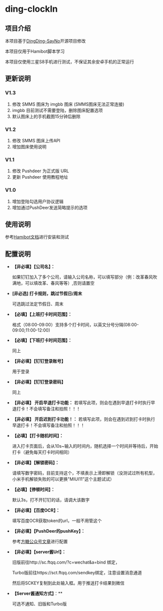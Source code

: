 # ding-clockIn

## 项目介绍

本项目基于[DingDing-SayNo](https://github.com/fangyk-rel/DingDing-SayNo)开源项目修改

本项目仅用于Hamibot脚本学习

本项目仅使用三星S8手机进行测试，不保证其余安卓手机的正常运行

## 更新说明

### V1.3
1. 修改 SMMS 图床为 imgbb 图床 (SMMS图床无法正常连接)
2. imgbb 目前测试不需要登陆，删除图床配置选项
3. 默认图床上的手机截图15分钟后删除

### V1.2
1. 修改 SMMS 图床上传API
2. 增加图床使用说明

### V1.1
1. 修改 Pushdeer 为正式版 URL
2. 更新 Pushdeer 使用教程地址

### V1.0
1. 增加登陆勾选用户协议逻辑
2. 增加通过PushDeer发送简略提示的选项

## 使用说明

参考[Hamibot文档](https://docs.hamibot.com/)进行安装和测试

## 配置说明

- **【非必填】【公司名】：**

  如果钉钉加入了多个公司，请输入公司名称，可以填写部分（例：改革春风吹满地，可以填改革、春风等等）,否则请置空

- **[非必选] 打卡规则，跳过节假日/周末**

  可选跳过法定节假日、周末

- **【必填】【上班打卡时间范围】：**

  格式（08:00-09:00）支持多个打卡时间，以英文分号分隔(08:00-09:00;11:00-12:00)

- **【必填】【下班打卡时间范围】：**

  同上

- **【非必填】【钉钉登录账号】**

  用于登录

- **【非必填】【钉钉登录密码】**

  同上

- **【非必填】 开启早退打卡功能：**
  若填写此项，则会在遇到早退打卡时执行早退打卡！不会填写备注和拍照！！！

- **【非必填】 开启迟到打卡功能！：**
  若填写此项，则会在遇到迟到打卡时执行早退打卡！不会填写备注和拍照！！！

- **【必填】【打卡随机时间】：**

  进入打卡页面后，会从10s~输入的时间内，随机选择一个时间并等待后，开始打卡（避免每天打卡时间相同）

- **【非必填】【解锁密码】：**

  请填写数字密码，目前支持这个，不填表示上滑即解锁（没测试过所有机型，小米手机解锁失败的可以更换"MIUI11"这个主题试试）

- **【必填】【停顿时间】：**

  默认3s，打不开钉钉的话，请调大该数字

- **【非必填】【百度OCR】：**

  填写百度OCR获取token的url，一般不用管这个

- **【非必填】【PushDeer的pushKey】：**

  参考[方糖公众号文章](https://mp.weixin.qq.com/s/dSDpO3c0kWNfWakexfh6Tw)进行配置

- **【非必填】【server酱Url】：**

  旧版前往http://sc.ftqq.com/?c=wechat&a=bind 绑定，

  Turbo版前往https://sct.ftqq.com/sendkey绑定，注意设置消息通道

  然后将SCKEY复制到此处输入框。用于推送打卡结果到微信

- **【Server酱通知方式】**：**

  可选不通知、旧版和Turbo版
